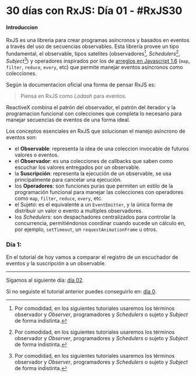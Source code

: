 # 30 días con RxJS: Día 01 - #RxJS30 

#### Introduccion

RxJS es una librería para crear programas asíncronos y basados en eventos a través del uso de secuencias observables. Esta librería provee un tipo fundamental, el observable, tipos satelites (observadores[^1], *Schedulers*[^1], *Subject*[^1]) y operadores inspirados por los de [arreglos en Javascript 1.6](https://developer.mozilla.org/es/docs/Web/JavaScript/Novedades_en_JavaScript/1.6) (`map`, `filter`, `reduce`, `every`, etc) que permite manejar eventos asincronos como colecciones.

Según la documentacion oficial una forma de pensar RxJS es:

> Piensa en RxJS como *Lodash* para eventos.

ReactiveX combina el patrón del observador, el patrón del iterador y la programacion funcional con colecciones que completa lo necesario para manejar secuencias de eventos de una forma ideal.

Los conceptos esenciales en RxJS que solucionan el manejo asíncrono de eventos son:

- el **Observable**: representa la idea de una coleccion invocable de futuros valores o eventos.
- el **Observador**: es una colecciones de callbacks que saben como escuchar los valores entregados por un observable.
- la **Suscripción**: representa la ejecución de un observable, se usa principalmente para cancelar una ejecuciòn.
- los **Operadores**: son funciones puras que permiten un estilo de la programación funcional para manejar las colecciones con operadores como `map`, `filter`, `reduce`, `every`, etc.
- el Sujeto: es el equivalente a un `EventEmitter`, y la única forma de distribuir un valor o evento a multiples observadores.
- los *Schedulers*: son despachadores centralizados para controlar la concurrencia, permitiéndonos coordinar cuando sucede un cálculo en, por ejemplo, `setTimeout`, un `requestAnimationFrame` u otros.

### Día 1:
En el tutorial de hoy vamos a comparar el registro de un escuchador de eventos y la suscripción a un observable.

------

Sigamos al siguiente día: [día 02](https://github.com/suga0828/RxJS30/tree/master/Dia02/dia02.md).

Si no seguiste el tutorial anterior puedes conseguirlo en: [día 0](https://github.com/suga0828/RxJS30/tree/master/Dia0/dia0.md).

[^1]: Por comodidad, en los siguientes tutoriales usaremos los términos observador y *Observer*, programadores y *Schedulers* o sujeto y *Subject* de forma indistinta.